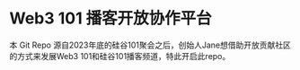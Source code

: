 # Web3 101 播客开放协作平台

本 Git Repo 源自2023年底的硅谷101聚会之后，创始人Jane想借助开放贡献社区的方式来发展Web3 101和硅谷101播客频道，特此开启此repo。

